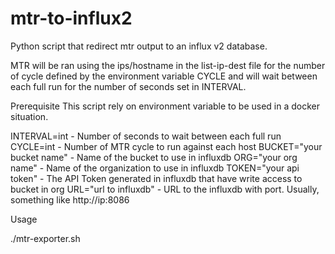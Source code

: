# mtr-to-influx2
Python script that redirect mtr output to an influx v2 database.

MTR will be ran using the ips/hostname in the list-ip-dest file for the number of cycle defined by the environment variable CYCLE and will wait between each full run for the number of seconds set in INTERVAL.

Prerequisite
This script rely on environment variable to be used in a docker situation.

INTERVAL=int - Number of seconds to wait between each full run
CYCLE=int - Number of MTR cycle to run against each host
BUCKET="your bucket name" - Name of the bucket to use in influxdb
ORG="your org name" - Name of the organization to use in influxdb
TOKEN="your api token" - The API Token generated in influxdb that have write access to bucket in org
URL="url to influxdb" - URL to the influxdb with port. Usually, something like http://ip:8086

Usage

./mtr-exporter.sh 
